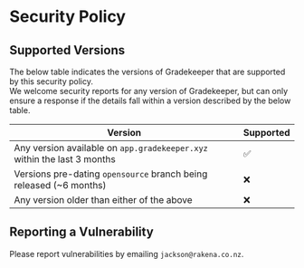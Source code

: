 # Security Policy

## Supported Versions

The below table indicates the versions of Gradekeeper that are supported by this security policy.  
We welcome security reports for any version of Gradekeeper, but can only ensure a response if the details fall within a version
described by the below table.

| Version | Supported          |
| ------- | ------------------ |
| Any version available on `app.gradekeeper.xyz` within the last 3 months   | :white_check_mark: |
| Versions pre-dating `opensource` branch being released (~6 months)   | :x:                |
| Any version older than either of the above   | :x:                |

## Reporting a Vulnerability

Please report vulnerabilities by emailing `jackson@rakena.co.nz`.  
